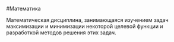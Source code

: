 #Математика

Математическая дисциплина, занимающаяся изучением задач максимизации и минимизации некоторой целевой функции и разработкой методов решения этих задач.